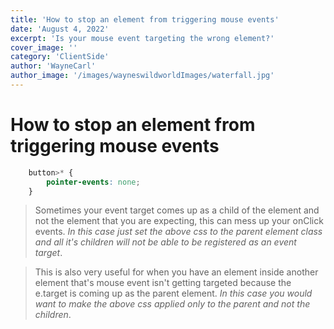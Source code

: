```yaml
---
title: 'How to stop an element from triggering mouse events'
date: 'August 4, 2022'
excerpt: 'Is your mouse event targeting the wrong element?'
cover_image: ''
category: 'ClientSide'
author: 'WayneCarl'
author_image: '/images/wayneswildworldImages/waterfall.jpg'
---
```


# How to stop an element from triggering mouse events

```css
    button>* {
        pointer-events: none;
    }
```

> Sometimes your event target comes up as a child of the element and not the element that you are expecting, this can mess up your onClick events. *In this case just set the above css to the parent element class and all it's children will not be able to be registered as an event target*. 

> This is also very useful for when you have an element inside another element that's mouse event isn't getting targeted because the e.target is coming up as the parent element. *In this case you would want to make the above css applied only to the parent and not the children*.

